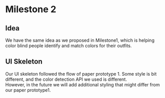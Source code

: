 # Milestone 2
## Idea
We have the same idea as we proposed in Milestone1, which is helping color blind people identify and match colors for their outfits.
## UI Skeleton
Our UI skeleton followed the flow of paper prototype 1. Some style is bit different, and the color detection API we used is different. 
<br/>
However, in the future we will add additional styling that might differ from our paper prototype1.

